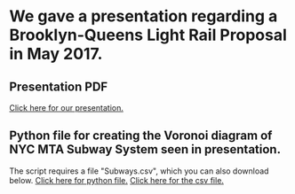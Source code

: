 # We gave a presentation regarding a Brooklyn-Queens Light Rail Proposal in May 2017.
## Presentation PDF
<a href="https://github.com/matthewbinshtok/BQConnection/blob/master/MHC%20250%20Presentation.pdf">Click here for our presentation.</a>

## Python file for creating the Voronoi diagram of NYC MTA Subway System seen in presentation.
The script requires a file "Subways.csv", which you can also download below.
<a href="https://github.com/matthewbinshtok/BQConnection/blob/master/SubwayVoronoi.py">Click here for python file.</a>
<a href="https://github.com/matthewbinshtok/BQConnection/blob/master/Subways.csv">Click here for the csv file.</a>

